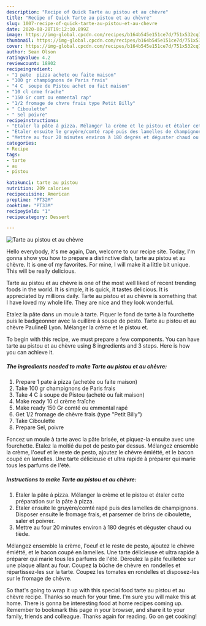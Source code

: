 ```yaml
---
description: "Recipe of Quick Tarte au pistou et au chèvre"
title: "Recipe of Quick Tarte au pistou et au chèvre"
slug: 1007-recipe-of-quick-tarte-au-pistou-et-au-chevre
date: 2020-08-28T19:12:10.899Z
image: https://img-global.cpcdn.com/recipes/b164b545e151ce7d/751x532cq70/tarte-au-pistou-et-au-chevre-photo-principale-de-la-recette.jpg
thumbnail: https://img-global.cpcdn.com/recipes/b164b545e151ce7d/751x532cq70/tarte-au-pistou-et-au-chevre-photo-principale-de-la-recette.jpg
cover: https://img-global.cpcdn.com/recipes/b164b545e151ce7d/751x532cq70/tarte-au-pistou-et-au-chevre-photo-principale-de-la-recette.jpg
author: Sean Olson
ratingvalue: 4.2
reviewcount: 18902
recipeingredient:
- "1 pate  pizza achete ou faite maison"
- "100 gr champignons de Paris frais"
- "4 C  soupe de Pistou achet ou fait maison"
- "10 cl crme frache"
- "150 Gr comt ou emmental rap"
- "1/2 fromage de chvre frais type Petit Billy"
- " Ciboulette"
- " Sel poivre"
recipeinstructions:
- "Etaler la pâte á pizza. Mélanger la crème et le pistou et étaler cette préparation sur la pâte à pizza."
- "Etaler ensuite le gruyère/comté rapé puis des lamelles de champignons. Disposer ensuite le fromage frais, et parsemer de brins de ciboulette, saler et poivrer."
- "Mettre au four 20 minutes environ à 180 degrés et déguster chaud ou tiède."
categories:
- Recipe
tags:
- tarte
- au
- pistou

katakunci: tarte au pistou 
nutrition: 209 calories
recipecuisine: American
preptime: "PT32M"
cooktime: "PT33M"
recipeyield: "1"
recipecategory: Dessert

---
```



![Tarte au pistou et au chèvre](https://img-global.cpcdn.com/recipes/b164b545e151ce7d/751x532cq70/tarte-au-pistou-et-au-chevre-photo-principale-de-la-recette.jpg)

Hello everybody, it's me again, Dan, welcome to our recipe site. Today, I'm gonna show you how to prepare a distinctive dish, tarte au pistou et au chèvre. It is one of my favorites. For mine, I will make it a little bit unique. This will be really delicious.

Tarte au pistou et au chèvre is one of the most well liked of recent trending foods in the world. It is simple, it is quick, it tastes delicious. It is appreciated by millions daily. Tarte au pistou et au chèvre is something that I have loved my whole life. They are nice and they look wonderful.

Etalez la pâte dans un moule à tarte. Piquer le fond de tarte à la fourchette puis le badigeonner avec la cuillère à soupe de pesto. Tarte au pistou et au chèvre PaulineB Lyon. Mélanger la crème et le pistou et.


To begin with this recipe, we must prepare a few components. You can have tarte au pistou et au chèvre using 8 ingredients and 3 steps. Here is how you can achieve it.

<!--inarticleads1-->

##### The ingredients needed to make Tarte au pistou et au chèvre:

1. Prepare 1 pate à pizza (achetée ou faite maison)
1. Take 100 gr champignons de Paris frais
1. Take 4 C à soupe de Pistou (acheté ou fait maison)
1. Make ready 10 cl crème fraîche
1. Make ready 150 Gr comté ou emmental rapé
1. Get 1/2 fromage de chèvre frais (type &#34;Petit Billy&#34;)
1. Take  Ciboulette
1. Prepare  Sel, poivre


Foncez un moule à tarte avec la pâte brisée, et piquez-la ensuite avec une fourchette. Etalez la moitié du pot de pesto par dessus. Mélangez ensemble la crème, l&#39;oeuf et le reste de pesto, ajoutez le chèvre émiétté, et le bacon coupé en lamelles. Une tarte délicieuse et ultra rapide à préparer qui marie tous les parfums de l&#39;été. 

<!--inarticleads2-->

##### Instructions to make Tarte au pistou et au chèvre:

1. Etaler la pâte á pizza. Mélanger la crème et le pistou et étaler cette préparation sur la pâte à pizza.
1. Etaler ensuite le gruyère/comté rapé puis des lamelles de champignons. Disposer ensuite le fromage frais, et parsemer de brins de ciboulette, saler et poivrer.
1. Mettre au four 20 minutes environ à 180 degrés et déguster chaud ou tiède.


Mélangez ensemble la crème, l&#39;oeuf et le reste de pesto, ajoutez le chèvre émiétté, et le bacon coupé en lamelles. Une tarte délicieuse et ultra rapide à préparer qui marie tous les parfums de l&#39;été. Déroulez la pâte feuilletée sur une plaque allant au four. Coupez la bûche de chèvre en rondelles et répartissez-les sur la tarte. Coupez les tomates en rondelles et disposez-les sur le fromage de chèvre. 

So that's going to wrap it up with this special food tarte au pistou et au chèvre recipe. Thanks so much for your time. I'm sure you will make this at home. There is gonna be interesting food at home recipes coming up. Remember to bookmark this page in your browser, and share it to your family, friends and colleague. Thanks again for reading. Go on get cooking!
